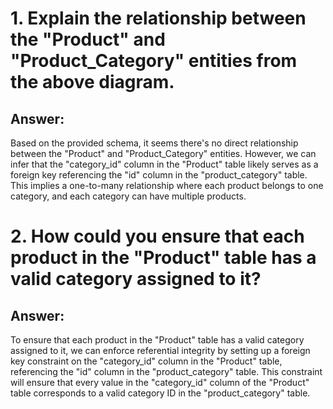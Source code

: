 # 1. Explain the relationship between the "Product" and "Product_Category" entities from the above diagram.
## Answer:
Based on the provided schema, it seems there's no direct relationship between the "Product" and "Product_Category" entities. However, we can infer that the "category_id" column in the "Product" table likely serves as a foreign key referencing the "id" column in the "product_category" table. This implies a one-to-many relationship where each product belongs to one category, and each category can have multiple products.

# 2. How could you ensure that each product in the "Product" table has a valid category assigned to it?
## Answer:
To ensure that each product in the "Product" table has a valid category assigned to it, we can enforce referential integrity by setting up a foreign key constraint on the "category_id" column in the "Product" table, referencing the "id" column in the "product_category" table. This constraint will ensure that every value in the "category_id" column of the "Product" table corresponds to a valid category ID in the "product_category" table.
